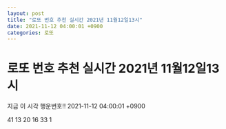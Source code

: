 ```yaml
---
layout: post
title: "로또 번호 추천 실시간 2021년 11월12일13시"
date: 2021-11-12 04:00:01 +0900
categories: 로또
---
```


# 로또 번호 추천 실시간 2021년 11월12일13시

지금 이 시각 행운번호!! 2021-11-12 04:00:01 +0900

 41  13  20  16  33  1 

